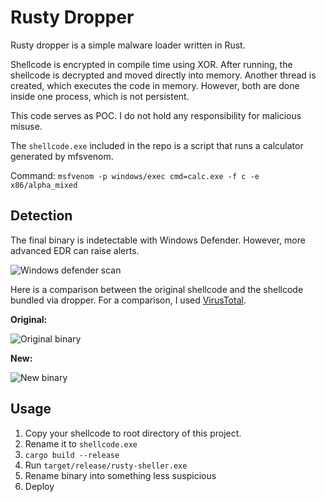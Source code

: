 # Rusty Dropper

Rusty dropper is a simple malware loader written in Rust.

Shellcode is encrypted in compile time using XOR. After running, the shellcode is decrypted and moved directly into memory.
Another thread is created, which executes the code in memory. However, both are done inside one process, which is not persistent.

This code serves as POC. I do not hold any responsibility for malicious misuse.

The `shellcode.exe` included in the repo is a script that runs a calculator generated by mfsvenom.

Command: `msfvenom -p windows/exec cmd=calc.exe -f c -e x86/alpha_mixed`

## Detection

The final binary is indetectable with Windows Defender. However, more advanced EDR can raise alerts.

![Windows defender scan](https://i.imgur.com/VdQilVU.png)

Here is a comparison between the original shellcode and the shellcode bundled via dropper.
For a comparison, I used [VirusTotal](https://www.virustotal.com/).

**Original:**

![Original binary](https://i.imgur.com/rkBdF8Z.png)

**New:**

![New binary](https://i.imgur.com/3NRilpC.png)

## Usage

1. Copy your shellcode to root directory of this project.
2. Rename it to `shellcode.exe`
3. `cargo build --release`
4. Run `target/release/rusty-sheller.exe`
5. Rename binary into something less suspicious
6. Deploy
